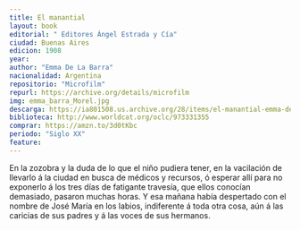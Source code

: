 ```yaml
---
title: El manantial
layout: book
editorial: " Editores Ángel Estrada y Cía"
ciudad: Buenas Aires
edicion: 1908
year: 
author: "Emma De La Barra"
nacionalidad: Argentina
repositorio: "Microfilm"
repurl: https://archive.org/details/microfilm
img: emma_barra_Morel.jpg
descarga: https://ia801508.us.archive.org/28/items/el-manantial-emma-de-la-barra/El%20Manantial%20-%20Emma%20de%20la%20Barra.pdf
biblioteca: http://www.worldcat.org/oclc/973331355
comprar: https://amzn.to/3d0tKbc
periodo: "Siglo XX"
feature: 
---
```

 
En la zozobra y la duda de lo que el niño pudiera tener, en la vacilación de llevarlo á la ciudad en busca de médicos y recursos, ó esperar allí para no exponerlo á los tres días de fatigante travesía, que ellos conocían demasiado, pasaron muchas horas. Y esa mañana había despertado con el nombre de José María en los labios, indiferente á toda otra cosa, aún á las caricias de sus padres y á las voces de sus hermanos.
